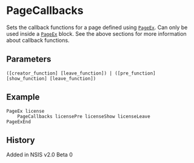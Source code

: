# PageCallbacks

Sets the callback functions for a page defined using [`PageEx`][1]. Can only be used inside a [`PageEx`][1] block. See the above sections for more information about callback functions.

## Parameters

    ([creator_function] [leave_function]) | ([pre_function] [show_function] [leave_function])

## Example

    PageEx license
        PageCallbacks licensePre licenseShow licenseLeave
    PageExEnd

## History

Added in NSIS v2.0 Beta 0

[1]: PageEx.md
